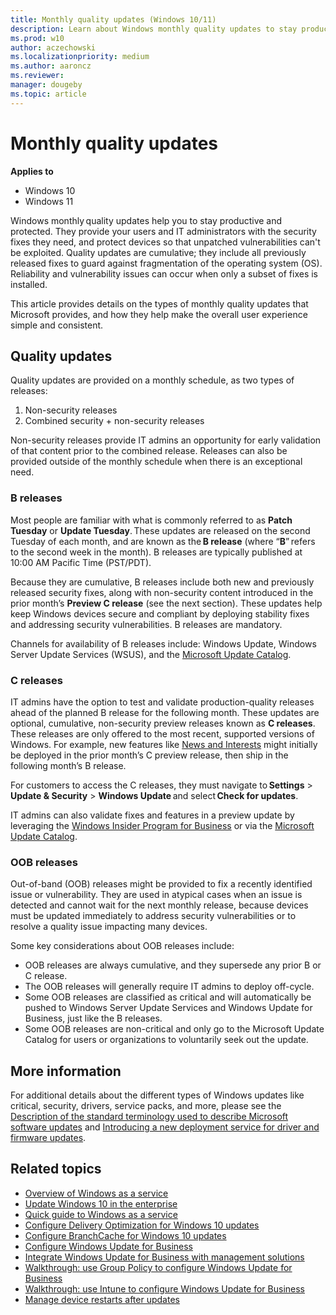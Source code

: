 ```yaml
---
title: Monthly quality updates (Windows 10/11)
description: Learn about Windows monthly quality updates to stay productive and protected.
ms.prod: w10
author: aczechowski
ms.localizationpriority: medium
ms.author: aaroncz
ms.reviewer: 
manager: dougeby
ms.topic: article
---
```


# Monthly quality updates

**Applies to**

- Windows 10
- Windows 11

Windows monthly quality updates help you to stay productive and protected. They provide your users and IT administrators with the security fixes they need, and protect devices so that unpatched vulnerabilities can't be exploited. Quality updates are cumulative; they include all previously released fixes to guard against fragmentation of the operating system (OS). Reliability and vulnerability issues can occur when only a subset of fixes is installed.   

This article provides details on the types of monthly quality updates that Microsoft provides, and how they help make the overall user experience simple and consistent. 

## Quality updates

Quality updates are provided on a monthly schedule, as two types of releases: 

1. Non-security releases
2. Combined security + non-security releases

Non-security releases provide IT admins an opportunity for early validation of that content prior to the combined release. Releases can also be provided outside of the monthly schedule when there is an exceptional need. 

### B releases

Most people are familiar with what is commonly referred to as **Patch Tuesday** or **Update Tuesday**. These updates are released on the second Tuesday of each month, and are known as the **B release** (where “**B**” refers to the second week in the month). B releases are typically published at 10:00 AM Pacific Time (PST/PDT).  

Because they are cumulative, B releases include both new and previously released security fixes, along with non-security content introduced in the prior month’s **Preview C release** (see the next section). These updates help keep Windows devices secure and compliant by deploying stability fixes and addressing security vulnerabilities. B releases are mandatory. 

Channels for availability of B releases include: Windows Update, Windows Server Update Services (WSUS), and the [Microsoft Update Catalog](https://www.catalog.update.microsoft.com/Home.aspx). 

### C releases

IT admins have the option to test and validate production-quality releases ahead of the planned B release for the following month. These updates are optional, cumulative, non-security preview releases known as **C releases**. These releases are only offered to the most recent, supported versions of Windows. For example, new features like [News and Interests](https://techcommunity.microsoft.com/t5/windows-it-pro-blog/group-configuration-news-and-interests-on-the-windows-taskbar/ba-p/2281005) might initially be deployed in the prior month’s C preview release, then ship in the following month’s B release. 

For customers to access the C releases, they must navigate to **Settings** > **Update & Security** > **Windows Update** and select **Check for updates**.  

IT admins can also validate fixes and features in a preview update by leveraging the [Windows Insider Program for Business](https://insider.windows.com/for-business) or via the [Microsoft Update Catalog](https://www.catalog.update.microsoft.com/Home.aspx). 

### OOB releases

Out-of-band (OOB) releases might be provided to fix a recently identified issue or vulnerability. They are used in atypical cases when an issue is detected and cannot wait for the next monthly release, because devices must be updated immediately to address security vulnerabilities or to resolve a quality issue impacting many devices. 

Some key considerations about OOB releases include: 

- OOB releases are always cumulative, and they supersede any prior B or C release. 
- The OOB releases will generally require IT admins to deploy off-cycle.  
- Some OOB releases are classified as critical and will automatically be pushed to Windows Server Update Services and Windows Update for Business, just like the B releases.  
- Some OOB releases are non-critical and only go to the Microsoft Update Catalog for users or organizations to voluntarily seek out the update. 

## More information

For additional details about the different types of Windows updates like critical, security, drivers, service packs, and more, please see the [Description of the standard terminology used to describe Microsoft software updates](/troubleshoot/windows-client/deployment/standard-terminology-software-updates) and [Introducing a new deployment service for driver and firmware updates](https://techcommunity.microsoft.com/t5/windows-it-pro-blog/introducing-a-new-deployment-service-for-driver-and-firmware/ba-p/2176942). 

## Related topics

- [Overview of Windows as a service](waas-overview.md)
- [Update Windows 10 in the enterprise](index.md)
- [Quick guide to Windows as a service](waas-quick-start.md) 
- [Configure Delivery Optimization for Windows 10 updates](../do/waas-delivery-optimization.md)
- [Configure BranchCache for Windows 10 updates](waas-branchcache.md)
- [Configure Windows Update for Business](waas-configure-wufb.md)
- [Integrate Windows Update for Business with management solutions](waas-integrate-wufb.md)
- [Walkthrough: use Group Policy to configure Windows Update for Business](waas-wufb-group-policy.md)
- [Walkthrough: use Intune to configure Windows Update for Business](/intune/windows-update-for-business-configure)
- [Manage device restarts after updates](waas-restart.md)

